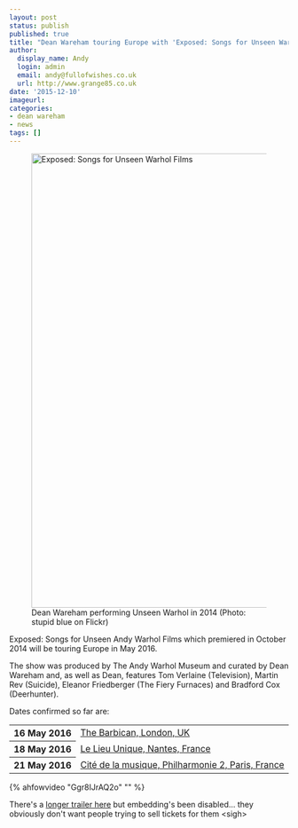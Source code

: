 ```yaml
---
layout: post
status: publish
published: true
title: "Dean Wareham touring Europe with 'Exposed: Songs for Unseen Warhol Films' in May 2016"
author:
  display_name: Andy
  login: admin
  email: andy@fullofwishes.co.uk
  url: http://www.grange85.co.uk
date: '2015-12-10'
imageurl:
categories:
- dean wareham
- news
tags: []
---
```

<figure><a data-flickr-embed="true"  href="https://www.flickr.com/photos/bluelaemmle/15564512766/in/album-72157648879688811/" title="Exposed: Songs for Unseen Warhol Films"><img src="https://farm6.staticflickr.com/5606/15564512766_f57d909680_b.jpg" width="1024" height="819" alt="Exposed: Songs for Unseen Warhol Films"></a><figcaption class="caption-text">Dean Wareham performing Unseen Warhol in 2014 (Photo: stupid blue on Flickr)</figcaption></figure>
<p class="lead">Exposed: Songs for Unseen Andy Warhol Films which premiered in October 2014 will be touring Europe in May 2016.</p>
<p>The show was produced by The Andy Warhol Museum and curated by Dean Wareham and, as well as Dean, features Tom Verlaine (Television), Martin Rev (Suicide), Eleanor Friedberger (The Fiery Furnaces) and Bradford Cox (Deerhunter).</p>
<p>Dates confirmed so far are:</p>
<table class="table table-striped">
        <tbody><tr>
        <th class="col-md-4">16 May 2016</th>
        <td class="col-md-8"><a href="/database/dean-and-britta/shows/2016/2015-05-16-dean-wareham-the-barbican-london-uk/">The Barbican, London, UK</a></td>
        </tr>
        <tr>
        <th class="col-md-4">18 May 2016</th>
        <td class="col-md-8"><a href="/database/dean-and-britta/shows/2016/2016-05-18-dean-wareham-le-lieu-unique-nantes-france/">Le Lieu Unique, Nantes, France</a></td>
        </tr>
        <tr>
        <th class="col-md-4">21 May 2016</th>
        <td class="col-md-8"><a href="/database/dean-and-britta/shows/2016/2016-05-21-dean-wareham-philharmonie-2-paris-france/">Cité de la musique, Philharmonie 2, Paris, France</a></td>
        </tr>
</tbody></table>


{% ahfowvideo "Ggr8IJrAQ2o" "" %}


<p>There's a <a href="https://vimeo.com/135338173">longer trailer here</a> but embedding's been disabled... <span class="text-muted">they obviously don't want people trying to sell tickets for them &lt;sigh&gt;</p>
